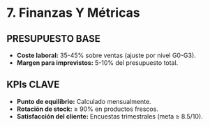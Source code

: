 # 7. Finanzas Y Métricas
## PRESUPUESTO BASE
- **Coste laboral:** 35-45% sobre ventas (ajuste por nivel G0-G3).
- **Margen para imprevistos:** 5-10% del presupuesto total.

## KPIs CLAVE
- **Punto de equilibrio:** Calculado mensualmente.
- **Rotación de stock:** ≥ 90% en productos frescos.
- **Satisfacción del cliente:** Encuestas trimestrales (meta ≥ 8.5/10).